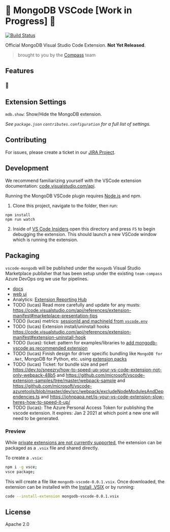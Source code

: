 # :construction: MongoDB VSCode [Work in Progress] :construction:

[![Build Status](https://dev.azure.com/team-compass/team-compass/_apis/build/status/mongodb-js.vscode?branchName=master)](https://dev.azure.com/team-compass/team-compass/_build/latest?definitionId=4&branchName=master)

Official MongoDB Visual Studio Code Extension. **Not Yet Released**.

> brought to you by the [Compass](https://github.com/mongodb-js/compass) team

## Features

### :construction:

## Extension Settings

`mdb.show`: Show/Hide the MongoDB extension.

_See `package.json` `contributes.configuration` for a full list of settings._

## Contributing

For issues, please create a ticket in our [JIRA
Project](https://jira.mongodb.org/browse/VSCODE).

## Development

We recommend familiarizing yourself with the VSCode extension documentation:
[code.visualstudio.com/api](https://code.visualstudio.com/api).

Running the MongoDB VSCode plugin requires [Node.js](https://nodejs.org) and npm.

1. Clone this project, navigate to the folder, then run:

```shell
npm install
npm run watch
```

2. Inside of [VS Code Insiders](https://code.visualstudio.com/insiders/) open this directory and press `F5` to begin debugging the extension. This should launch a new VSCode window which is running the extension.

## Packaging

`vscode-mongodb` will be published under the `mongodb` Visual Studio Marketplace publisher that has been setup under the existing `team-compass` Azure DevOps org we use for pipelines.

- [docs](https://code.visualstudio.com/api/working-with-extensions/publishing-extension)
- [web ui](https://marketplace.visualstudio.com/manage/publishers/mongodb)
- Analytics: [Extension Reporting Hub](https://devblogs.microsoft.com/devops/extension-reporting-hub-for-marketplace-publishers/)
- TODO (lucas) Read more carefully and update for any musts: https://code.visualstudio.com/api/references/extension-manifest#marketplace-presentation-tips
- TODO (lucas) metrics: [sessionId and machineId from `vscode.env`](https://github.com/microsoft/vscode-extension-telemetry/blob/master/src/telemetryReporter.ts#L92)
- TODO (lucas) Extension install/uninstall hooks https://code.visualstudio.com/api/references/extension-manifest#extension-uninstall-hook
- TODO (lucas): ticket: pattern for examples/libraries to [add mongodb-vscode as recommended extension](https://code.visualstudio.com/docs/editor/extension-gallery#_workspace-recommended-extensions)
- TODO (lucas) Finish design for driver specific bundling like `MongoDB for .Net`, MongoDB for Python, etc. using [extension packs](https://code.visualstudio.com/api/references/extension-manifest#extension-packs)
- TODO (lucas) Ticket: for bundle size and perf https://dev.to/sneezry/how-to-speed-up-your-vs-code-extension-not-only-webpack-48b5 and https://github.com/microsoft/vscode-extension-samples/tree/master/webpack-sample and https://github.com/microsoft/vscode-azuretools/blob/master/dev/src/webpack/excludeNodeModulesAndDependencies.ts and https://johnpapa.net/is-your-vs-code-extension-slow-heres-how-to-speed-it-up/
- TODO (lucas): The Azure Personal Access Token for publishing the vscode extension. It expires: Jan 2 2021 at which point a new one will need to be generated.

### Preview

While [private extensions are not currently supported](https://github.com/microsoft/vscode/issues/21839), the extension can be packaged as a `.vsix` file and shared directly.

To create a `.vsix`:

```bash
npm i -g vsce;
vsce package;
```

This will create a file like `mongodb-vscode-0.0.1.vsix`. Once downloaded, the extension can be installed with the [Install .VSIX](https://github.com/fabiospampinato/vscode-install-vsix) or by running:

```bash
code --install-extension mongodb-vscode-0.0.1.vsix
```

## License

Apache 2.0
